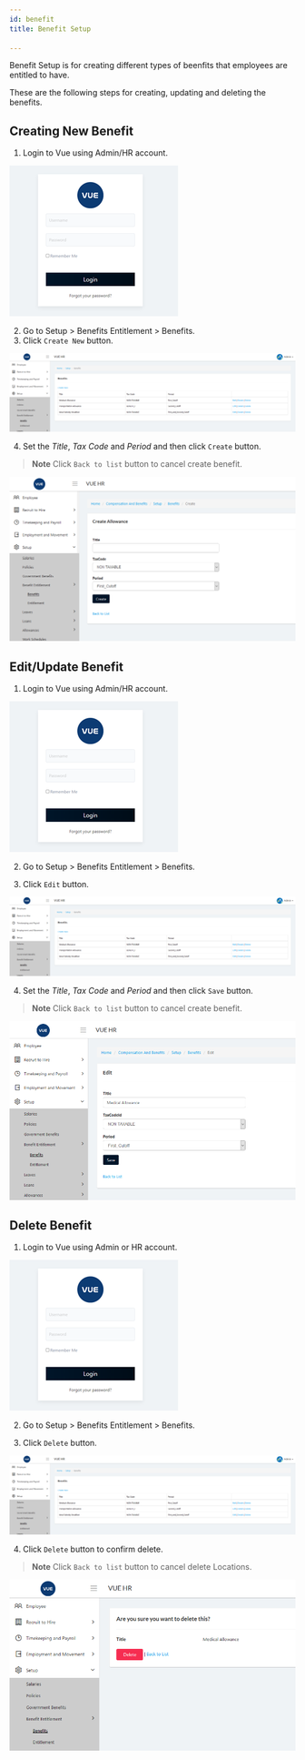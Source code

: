 ```yaml
---
id: benefit
title: Benefit Setup

---
```


Benefit Setup is for creating different types of beenfits that employees are entitled to have.

These are the following steps for creating, updating and deleting the benefits.


## Creating New Benefit

1. Login to Vue using  Admin/HR account.
 
 ![alt-text](assets/23.png)

2. Go to Setup > Benefits Entitlement > Benefits.
3. Click `Create New` button.

![alt-text](assets/benefit/1.png)  

4. Set the _Title_, _Tax Code_ and _Period_ and then click `Create` button.

> **Note** Click `Back to list` button to cancel create benefit.

![alt-text](assets/benefit/2.png)  

## Edit/Update Benefit

1. Login to Vue using  Admin/HR account.
 
 ![alt-text](assets/23.png)

2. Go to Setup > Benefits Entitlement > Benefits.

3. Click `Edit` button.

![alt-text](assets/benefit/1.png)   

4. Set the _Title_, _Tax Code_ and _Period_ and then click `Save` button.

> **Note** Click `Back to list` button to cancel create benefit.

![alt-text](assets/benefit/3.png)  


## Delete Benefit

1. Login to Vue using Admin or HR account. 

![alt-text](assets/Picture2.png)

2. Go to Setup > Benefits Entitlement > Benefits.

3. Click `Delete` button.

![alt-text](assets/benefit/1.png) 

4. Click `Delete` button to confirm delete.

> **Note** Click `Back to list` button to cancel delete Locations.

![alt-text](assets/benefit/4.png) 

